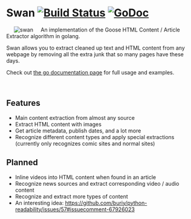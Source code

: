 # Swan [![Build Status](https://github.com/thatguystone/swan/workflows/test/badge.svg)](https://github.com/thatguystone/swan/actions) [![GoDoc](https://godoc.org/github.com/thatguystone/swan?status.svg)](https://godoc.org/github.com/thatguystone/swan)

<img src="https://github.com/thatguystone/swan/raw/master/logo.png" alt="swan" align="left" hspace="20" vspace="0" />

An implementation of the Goose HTML Content / Article Extractor algorithm in golang.

Swan allows you to extract cleaned up text and HTML content from any webpage by removing all the extra junk that so many pages have these days.

Check out [the go documentation page](https://godoc.org/github.com/thatguystone/swan) for full usage and examples.

<br clear="all"/>

## Features

* Main content extraction from almost any source
* Extract HTML content with images
* Get article metadata, publish dates, and a lot more
* Recognize different content types and apply special extractions (currently only recognizes comic sites and normal sites)

## Planned

* Inline videos into HTML content when found in an article
* Recognize news sources and extract corresponding video / audio content
* Recognize and extract more types of content
* An interesting idea: https://github.com/buriy/python-readability/issues/57#issuecomment-67926023

